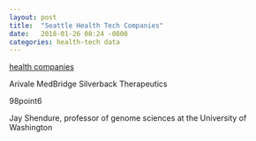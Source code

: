 ```yaml
---
layout: post
title:  "Seattle Health Tech Companies"
date:   2018-01-26 08:24 -0800
categories: health-tech data
---
```


[health companies](https://www.geekwire.com/2018/geekwire-200-2018-bold-predictions-pacific-northwests-top-private-tech-companies/)

Arivale
MedBridge
Silverback Therapeutics

98point6


Jay Shendure, professor of genome sciences at the University of Washington




